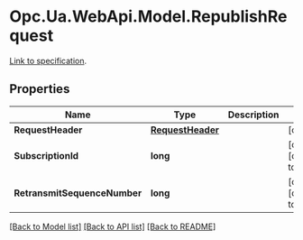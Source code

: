 # Opc.Ua.WebApi.Model.RepublishRequest
[Link to specification](https://reference.opcfoundation.org/v105/Core/docs/Part4/5.14.6/#5.14.6.2).

## Properties

Name | Type | Description | Notes
------------ | ------------- | ------------- | -------------
**RequestHeader** | [**RequestHeader**](RequestHeader.md) |  | [optional] 
**SubscriptionId** | **long** |  | [optional] [default to 0]
**RetransmitSequenceNumber** | **long** |  | [optional] [default to 0]

[[Back to Model list]](../README.md#documentation-for-models) [[Back to API list]](../README.md#documentation-for-api-endpoints) [[Back to README]](../README.md)


